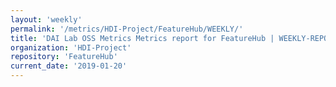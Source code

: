 ```yaml
---
layout: 'weekly'
permalink: '/metrics/HDI-Project/FeatureHub/WEEKLY/'
title: 'DAI Lab OSS Metrics Metrics report for FeatureHub | WEEKLY-REPORT-2019-01-20'
organization: 'HDI-Project'
repository: 'FeatureHub'
current_date: '2019-01-20'
---
```

